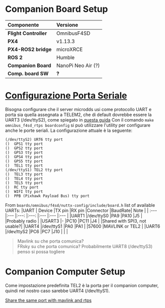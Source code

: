 # Companion Board Setup
|Componente	|Versione	|
| :--- 		| :--- 		|
| **Flight Controller** | OmnibusF4SD 	|
| **PX4** 				| v1.13.3		|
| **PX4-ROS2 bridge**	| microXRCE		|
| **ROS 2**				| Humble		|
| **Companion Board**	| NanoPi Neo Air (?)|
| **Comp. board SW**	| **?**				|


# [Configurazione Porta Seriale](https://docs.px4.io/v1.13/en/peripherals/serial_configuration.html)
Bisogna configurare che il server microdds usi come protocollo UART e porta sia quella assegnata a TELEM2, che di default dovrebbe essere la UART3 (/dev/ttyS2), come spiegato in [questa guida](https://docs.px4.io/v1.13/en/hardware/serial_port_mapping.html)
Con il comando `make omnibus_f4sd_rtps boardconfig` si può utilizzare l'utility per configurare anche le porte seriali. La configurazione attuale è la seguente:
```
(/dev/ttyS2) URT6 tty port
()  GPS1 tty port
()  GPS2 tty port
()  GPS3 tty port
()  GPS4 tty port
()  GPS5 tty port
()  TEL1 tty port
(/dev/ttyS1) TEL2 tty port
()  TEL3 tty port
()  TEL4 tty port
()  TEL5 tty port
()  RC tty port
()  WIFI tty port
()  PPB (Pixhawk Payload Bus) tty port
```
From `boards/omnibus/f4sd/nuttx-config/include/board.h` list of available UARTs:
|UART	| Device 	|TX pin	|RX pin |Connector  |BaudRate| Note	|
| :--- 	|:---		|:---:	|:---:	|:--- 		|:---	|:---	|
|UART1	|/dev/ttyS0 |PA9	|PA10	|J5			|		|Probably radio		|
|USART3	|-			|PC10	|PC11	|J4			|		|Shared with SPI3, not usable?|
|UART4	|/dev/ttyS1 |PA0	|PA1	|			|57600	|MAVLINK or TEL2		|
|UART6	|/dev/ttyS2 |PC6	|PC7	|J10		|		|		|


> Mavlink su che porta comunica? \
> FRsky su che porta comunica? Probabilmente UART8 (/dev/ttyS3) penso si possa togliere
> 
# Companion Computer Setup
Come impostazione predefinita TEL2 è la porta per il companion computer, quindi nel nostro caso sarebbe UART4 (/dev/ttyS1). 

[Share the same port with mavlink and rtps](https://discuss.px4.io/t/sharing-one-port-between-mavlink-and-fastrtps-bridge/10247)